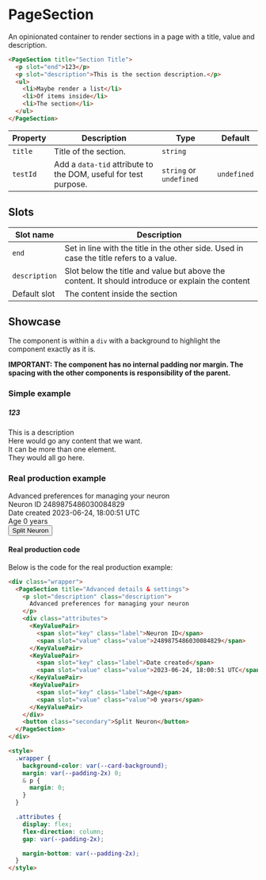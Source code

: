 <script lang="ts">
  import PageSection from "$lib/components/PageSection.svelte";
  import KeyValuePair from "$lib/components/KeyValuePair.svelte";
</script>

# PageSection

An opinionated container to render sections in a page with a title, value and description.

```html
<PageSection title="Section Title">
  <p slot="end">123</p>
  <p slot="description">This is the section description.</p>
  <ul>
    <li>Maybe render a list</li>
    <li>Of items inside</li>
    <li>The section</li>
  </ul>
</PageSection>
```

| Property | Description                                                     | Type                    | Default     |
| -------- | --------------------------------------------------------------- | ----------------------- | ----------- |
| `title`  | Title of the section.                                           | `string`                |             |
| `testId` | Add a `data-tid` attribute to the DOM, useful for test purpose. | `string` or `undefined` | `undefined` |

## Slots

| Slot name     | Description                                                                                      |
| ------------- | ------------------------------------------------------------------------------------------------ |
| `end`         | Set in line with the title in the other side. Used in case the title refers to a value.          |
| `description` | Slot below the title and value but above the content. It should introduce or explain the content |
| Default slot  | The content inside the section                                                                   |

## Showcase

The component is within a `div` with a background to highlight the component exactly as it is.

**IMPORTANT: The component has no internal padding nor margin. The spacing with the other components is responsibility of the parent.**

### Simple example

<div class="wrapper">
  <PageSection title="Title">
    <h5 slot="end">123</h5>
    <p slot="description">This is a description</p>
    <p>Here would go any content that we want.</p>
    <p>It can be more than one element.</p>
    <p>They would all go here.</p>
  </PageSection>
</div>

### Real production example

<div class="wrapper">
  <PageSection title="Advanced details & settings">
    <p slot="description" class="description">Advanced preferences for managing your neuron</p>
    <div class="attributes">
      <KeyValuePair>
        <span slot="key" class="label">Neuron ID</span>
        <span slot="value" class="value">2489875486030084829</span>
      </KeyValuePair>
      <KeyValuePair>
        <span slot="key" class="label">Date created</span>
        <span slot="value" class="value">2023-06-24, 18:00:51 UTC</span>
      </KeyValuePair>
      <KeyValuePair>
        <span slot="key" class="label">Age</span>
        <span slot="value" class="value">0 years</span>
      </KeyValuePair>
    </div>
    <button class="secondary">Split Neuron</button>
  </PageSection>
</div>

#### Real production code

Below is the code for the real production example:

```html
<div class="wrapper">
  <PageSection title="Advanced details & settings">
    <p slot="description" class="description">
      Advanced preferences for managing your neuron
    </p>
    <div class="attributes">
      <KeyValuePair>
        <span slot="key" class="label">Neuron ID</span>
        <span slot="value" class="value">2489875486030084829</span>
      </KeyValuePair>
      <KeyValuePair>
        <span slot="key" class="label">Date created</span>
        <span slot="value" class="value">2023-06-24, 18:00:51 UTC</span>
      </KeyValuePair>
      <KeyValuePair>
        <span slot="key" class="label">Age</span>
        <span slot="value" class="value">0 years</span>
      </KeyValuePair>
    </div>
    <button class="secondary">Split Neuron</button>
  </PageSection>
</div>

<style>
  .wrapper {
    background-color: var(--card-background);
    margin: var(--padding-2x) 0;
    & p {
      margin: 0;
    }
  }

  .attributes {
    display: flex;
    flex-direction: column;
    gap: var(--padding-2x);

    margin-bottom: var(--padding-2x);
  }
</style>
```

<style>
  .wrapper {
    background-color: var(--card-background);
    margin: var(--padding-2x) 0;
    & p {
      margin: 0;
    }
  }

  .attributes {
    display: flex;
    flex-direction: column;
    gap: var(--padding-2x);

    margin-bottom: var(--padding-2x);
  }
</style>
